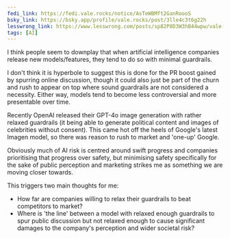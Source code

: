 ```yaml
---
fedi_link: https://fedi.vale.rocks/notice/AsTeWBMft2GanRoooS
bsky_link: https://bsky.app/profile/vale.rocks/post/3lle4c3t6g22h
lesswrong_link: https://www.lesswrong.com/posts/sp82P8D3W3hB44wpw/vale-s-shortform?commentId=hJgBs7enqu83oeAcR
tags: [AI]
---
```


I think people seem to downplay that when artificial intelligence companies release new models/features, they tend to do so with minimal guardrails.

I don't think it is hyperbole to suggest this is done for the PR boost gained by spurring online discussion, though it could also just be part of the churn and rush to appear on top where sound guardrails are not considered a necessity. Either way, models tend to become less controversial and more presentable over time.

Recently OpenAI released their GPT-4o image generation with rather relaxed guardrails (it being able to generate political content and images of celebrities without consent). This came hot off the heels of Google's latest Imagen model, so there was reason to rush to market and 'one-up' Google.

Obviously much of AI risk is centred around swift progress and companies prioritising that progress over safety, but minimising safety specifically for the sake of public perception and marketing strikes me as something we are moving closer towards.

This triggers two main thoughts for me:

- How far are companies willing to relax their guardrails to beat competitors to market?
- Where is 'the line' between a model with relaxed enough guardrails to spur public discussion but not relaxed enough to cause significant damages to the company's perception and wider societal risk?
